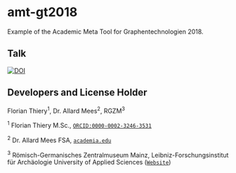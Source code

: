 # amt-gt2018

Example of the Academic Meta Tool for Graphentechnologien 2018.

## Talk

 [![DOI](https://zenodo.org/badge/DOI/10.5281/zenodo.1155748.svg)](https://doi.org/10.5281/zenodo.1155748)

## Developers and License Holder

Florian Thiery<sup>1</sup>, Dr. Allard Mees<sup>2</sup>, RGZM<sup>3</sup>

<sup>1</sup> Florian Thiery M.Sc., [`ORCID:0000-0002-3246-3531`](http://orcid.org/0000-0002-3246-3531)

<sup>2</sup> Dr. Allard Mees FSA, [`academia.edu`](https://rgzm.academia.edu/AllardMees)

<sup>3</sup> Römisch-Germanisches Zentralmuseum Mainz, Leibniz-Forschungsinstitut für Archäologie
University of Applied Sciences ([`Website`](http://rgzm.de/))
